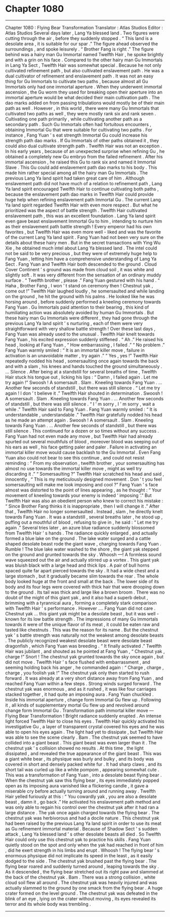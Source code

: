 
# Chapter 1080


---

Chapter 1080 : Flying Bear Transformation
Translator :
Atlas Studios
Editor :
Atlas Studios
Several days later , Lang Ya blessed land .
Two figures were cutting through the air , before they suddenly stopped .
“ This land is a desolate area , it is suitable for our spar .” The figure ahead observed the surroundings , and spoke leisurely .
“ Brother Fang is right .” The figure behind was a hairy man Gu Immortal named Twelfth Hair , he spoke brightly and with a grin on his face .
Compared to the other hairy man Gu Immortals in Lang Ya Sect , Twelfth Hair was somewhat special .
Because he not only cultivated refinement path , but also cultivated enslavement path . He was a dual cultivator of refinement and enslavement path .
It was not an easy thing for Gu Immortals to cultivate two paths , because almost all Gu Immortals only had one immortal aperture . When they underwent immortal ascension , the Gu worm they used for breaking open their aperture into an immortal aperture would be what decided their main cultivation path . The dao marks added on from passing tribulations would mostly be of their main path as well .
However , in this world , there were many Gu Immortals that cultivated two paths as well , they were mostly rank six and rank seven . Cultivating one path primarily , while cultivating another path as a secondary path .
Such Gu Immortals often had fortuitous encounters , obtaining Immortal Gu that were suitable for cultivating two paths . For instance , Fang Yuan ’ s eat strength Immortal Gu could increase his strength path dao marks . If Gu Immortals of other paths obtained it , they could also dual cultivate strength path .
Twelfth Hair was not an exception .
In his early years , because of an unexpected surprise when refining Gu , he obtained a completely new Gu embryo from the failed refinement . After his immortal ascension , he raised this Gu to rank six and named it Immortal Slave . This Gu could add enslavement path dao marks to his body .
This made him rather special among all the hairy man Gu Immortals .
The previous Lang Ya land spirit had taken great care of him . Although enslavement path did not have much of a relation to refinement path , Lang Ya land spirit encouraged Twelfth Hair to continue cultivating both paths , because the enslavement path dao marks in Twelfth Hair could provide huge help when refining enslavement path Immortal Gu .
The current Lang Ya land spirit regarded Twelfth Hair with even more respect . But what he prioritized was the aspect of battle strength . Twelfth Hair cultivated enslavement path , this was an excellent foundation . Lang Ya land spirit even gave beast enslavement Immortal Gu to him , intending to nurture him as their enslavement path battle strength !
Every emperor had his own favorites , but Twelfth Hair was even more well - liked and was the favorite of the current Lang Ya land spirit .
Fang Yuan had not been very sure on the details about these hairy men . But in the secret transactions with Ying Wu Xie , he obtained much intel about Lang Ya blessed land .
The intel could not be said to be very precious , but they were of extremely huge help to Fang Yuan , letting him have a comprehensive understanding of Lang Ya Sect .
Fang Yuan and Twelfth Hair both descended to the ground .
Cloud Cover Continent ’ s ground was made from cloud soil , it was white and slightly soft . It was very different from the sensation of an ordinary muddy surface .
“ Twelfth brother , please .” Fang Yuan gestured with his hand .
“ Haha , Brother Fang , I won ’ t stand on ceremony then ! Chestnut yak , come out !” Twelfth Hair laughed loudly , he somersaulted and while landing on the ground , he hit the ground with his palms .
He looked like he was horsing around , before suddenly performed a kneeling ceremony towards Fang Yuan .
Gu Immortals paid attention to their bearing , this kind of humiliating action was absolutely avoided by human Gu Immortals . But these hairy man Gu Immortals were different , they had gone through the previous Lang Ya land spirit ’ s nurturing , each of them were very straightforward with very shallow battle strength !
Over these last days , Fang Yuan was already used to the unusual .
Twelfth Hair knelt towards Fang Yuan , his excited expression suddenly stiffened .
“ Ah .” He raised his head , looking at Fang Yuan , “ How embarrassing , I failed .”
“ No problem .” Fang Yuan warmly smiled : “ It is an immortal killer move , failure in activation is an unavoidable matter , try again .”
“ Yes , yes !” Twelfth Hair repeatedly nodded his head , somersaulting once again towards the back and with a slam , his knees and hands touched the ground simultaneously .
…
Silence .
After being at a standstill for several breaths of time , Twelfth Hair stuck his tongue out , licking his lips : “ Damn , I failed again . Let me try again !”
Swoosh !
A somersault .
Slam .
Kneeling towards Fang Yuan .
…
Another few seconds of standstill , but there was still silence .
“ Let me try again ! I don ’ t believe it .” Twelfth Hair shouted in determination .
Swoosh !
A somersault .
Slam .
Kneeling towards Fang Yuan .
…
Another few seconds of standstill , but there was still silence .
“ I ’ m sorry , I ’ m sorry , wait a while .” Twelfth Hair said to Fang Yuan .
Fang Yuan warmly smiled : “ It is understandable , understandable .”
Twelfth Hair gratefully nodded his head as he made an attempt again .
Swoosh !
A somersault .
Slam .
Kneeling towards Fang Yuan .
…
Another few seconds of standstill , but there was still silence .
This continued for a dozen or so times without any success . Fang Yuan had not even made any move , but Twelfth Hair had already spurted out several mouthfuls of blood , moreover blood was seeping out of his ears as well , his face getting paler and paler .
Failure in activating an immortal killer move would cause backlash to the Gu Immortal .
Even Fang Yuan also could not bear to see this continue , and could not resist reminding : “ From my observation , twelfth brother , your somersaulting has almost no use towards the immortal killer move , might as well try discarding it .”
“ Somersaulting ?” Twelfth Hair scratched his head and said , innocently , “ This is my meticulously designed movement . Don ’ t you feel somersaulting will make me look imposing and cool ?”
Fang Yuan ’ s face almost was distorted to the point of lines appearing , as he thought : “ Your movement of kneeling towards your enemy is indeed ‘ imposing ’.”
But Twelfth Hair was also an obedient person who knew to correct his mistake : “ Since Brother Fang thinks it is inappropriate , then I will change it .”
After that , Twelfth Hair no longer somersaulted .
Instead , slam , he directly knelt towards Fang Yuan .
It was a standstill , several breaths later , he stood up , puffing out a mouthful of blood , refusing to give in , he said : “ Let me try again .”
Several tries later , an azure blue radiance suddenly blossomed from Twelfth Hair ’ s hands .
The radiance quickly enlarged , and actually formed a blue lake on the ground .
The lake water surged and a cattle shaped desolate beast rode the giant wave , charging towards Fang Yuan .
Rumble !
The blue lake water washed to the shore , the giant yak stepped on the ground and grunted towards the sky .
Whoosh —!
A formless sound wave squeezed out the air and actually stirred up a vortex .
This giant yak was bluish black with a large head and thick lips . A pair of bull horns spaced quite far apart pierced towards the sky .
It had a wide chest and a large stomach , but it gradually became slim towards the rear . The whole body looked huge at the front and small at the back .
The lower side of its body and its four legs were covered with thick hair that were drooping down to the ground . Its tail was thick and large like a brown broom .
There was no doubt of the might of this giant yak , and it also had a superb debut , brimming with a tyrannical aura , forming a completely stark comparison with Twelfth Hair ’ s performance .
However ….
Fang Yuan did not care .
Chestnut yak … this giant yak might be a desolate beast , but it was well - known for its low battle strength . The impressions of many Gu Immortals towards it were of the unique flavor of its meat , it could be eaten raw and tasted like chestnuts . This was the reason for its name .
But the chestnut yak ’ s battle strength was naturally not the weakest among desolate beasts .
The publicly recognized weakest desolate beast were desolate beast dragonfish , which Fang Yuan was breeding .
“ It finally activated .” Twelfth Hair was jubilant , and shouted as he pointed at Fang Yuan , “ Chestnut yak , charge !”
Snort !
The chestnut yak grunted towards the sky once again , but did not move .
Twelfth Hair ’ s face flushed with embarrassment , and seeming holding back his anger , he commanded again : “ Charge , charge , charge , you foolish yak !”
The chestnut yak only then started to rush forward .
It was already at a very short distance away from Fang Yuan , and reached Fang Yuan within a few steps .
Strong winds surged forward .
The chestnut yak was enormous , and as it rushed , it was like four carriages stacked together , it had quite an imposing aura .
Fang Yuan chuckled .
Inside his immortal aperture , change form Immortal Gu flew up .
Following it , all kinds of supplementary mortal Gu flew up and revolved around change form Immortal Gu .
Transformation path immortal killer move — Flying Bear Transformation !
Bright radiance suddenly erupted .
An intense light forced Twelfth Hair to close his eyes .
Twelfth Hair quickly activated his investigative Gu , a layer of transparent crystal covered his eyes and he was able to open his eyes again .
The light had yet to dissipate , but Twelfth Hair was able to see the scene clearly .
Bam .
The chestnut yak seemed to have collided into a giant beast .
This giant beast was even larger than it .
The chestnut yak ’ s collision showed no results .
At this time , the light dissipated , and revealed the true appearance of the giant beast .
This was a giant white bear , its physique was burly and bulky , and its body was covered in short and densely packed white fur . It had sharp claws , and its short tail was curled up like a white pompom , appearing somewhat cute .
This was a transformation of Fang Yuan , into a desolate beast flying bear .
When the chestnut yak saw this flying bear , its eyes immediately popped open as its imposing aura vanished like a flickering candle , it gave a miserable cry before actually turning around and running away .
Twelfth Hair yelled furiously at this : “ You cowardly yak , you are also a desolate beast , damn it , go back .”
He activated his enslavement path method and was only able to regain his control over the chestnut yak after it had ran a large distance . The yak once again charged towards the flying bear .
The chestnut yak was herbivorous and had a docile nature . This chestnut yak had been raised by the previous Lang Ya land spirit in order to use its meat as Gu refinement immortal material .
Because of Shadow Sect ’ s sudden attack , Lang Ya blessed land ’ s other desolate beasts all died . So Twelfth Hair could only use this chestnut yak to practice his skills .
Fang Yuan quietly stood on the spot and only when the yak had reached in front of him , did he exert strength in his limbs and erupt .
Whoosh !
The flying bear ’ s enormous physique did not implicate its speed in the least , as it easily dodged to the side .
The chestnut yak brushed past the flying bear .
The flying bear roared and suddenly turned around , leaping towards the sky .
As it descended , the flying bear stretched out its right paw and slammed at the back of the chestnut yak .
Bam .
There was a strong collision , white cloud soil flew all around .
The chestnut yak was heavily injured and was actually slammed to the ground by one smack from the flying bear .
A huge crater formed on the level ground .
The chestnut yak was defeated in the blink of an eye , lying on the crater without moving , its eyes revealed its terror and its whole body was trembling .

---

